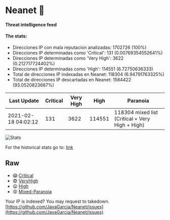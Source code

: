 # Neanet :hocho:
#### Threat intelligence feed
#### The stats:

- Direcciones IP con mala reputacion analizadas: 1702726 (100%)
- Direcciones IP determinadas como 'Critical':  131 (0.00769354552641%)
- Direcciones IP determinadas como 'Very High':  3622 (0.212717724402%)
- Direcciones IP determinadas como 'High':  114551 (6.72750636333)
- Total de direcciones IP indexadas en Neanet:  118304 (6.94791763325%)
- Total de direcciones IP descartadas en Neanet:  1584422 (93.0520823667%)

| Last Update | Critical | Very High | High | Paranoia |
| --- | --- | --- | --- | --- |
| 2021-02-18 04:02:12 | 131 | 3622 | 114551 | 118304 mixed list (Critical + Very High + High)|

![Stats](https://docs.google.com/spreadsheets/d/e/2PACX-1vSnaNMIXVabIpDJjufMlzH7poXnshF3mgd8Is1g9ytUEzVsP5my4Trn8f-xkoLLQ38xpL3HtmUexLo6/pubchart?oid=501124687&format=image)

For the historical stats go to: [link](/stats.csv)
## Raw
- :scream: [Critical](https://raw.githubusercontent.com/JavaGarcia/Neanet/master/blacklists/neanet_critical.txt)
- :fearful: [VeryHigh](https://raw.githubusercontent.com/JavaGarcia/Neanet/master/blacklists/neanet_veryHigh.txtt)
- :frowning: [High](https://raw.githubusercontent.com/JavaGarcia/Neanet/master/blacklists/neanet_high.txt)
- :dizzy_face: [Mixed-Paranoia](https://raw.githubusercontent.com/JavaGarcia/Neanet/master/blacklists/neanet_all.txt)


Your IP is indexed? You may request to takedown. [https://github.com/JavaGarcia/Neanet/issues](https://github.com/JavaGarcia/Neanet/issues)




















































































































































































































































































































































































































































































































































































































































































































































































































































































































































































































































































































































































































































































































































































































































































































































































































































































































































































































































































































































































































































































































































































































































































































































































































































































































































































































































































































































































































































































































































































































































































































































































































































































































































































































































































































































































































































































































































































































































































































































































































































































































































































































































































































































































































































